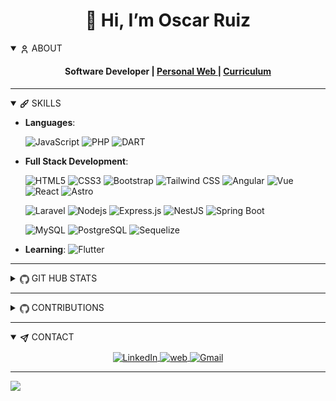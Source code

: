 [Comment: Header]: #

<div align="center">
  <h1 align="center">👋 Hi, I’m Oscar Ruiz</h1>

  <details open>
    <summary align="left">
      <img
        src="icons/User.svg"
        width="15"
        height="15"
        align="center"
        alt="User Icon"
      />
      <span>ABOUT</span>
    </summary>
    <h4 align="center">
      Software Developer |
      <a
        href="https://oscarruiz.site/"
        title="Portfolio"
        target="_blank"
        rel="noopener noreferrer">
        Personal Web
      </a>
      |
      <a
        href="https://oscarruiz.site/"
        title="Curriculum"
        target="_blank"
        rel="noopener noreferrer">
          Curriculum
        </a>
    </h4>
  </details>

</div>

---

<details open>
  <summary>
    <img 
      src="icons/Brush.svg" 
      width="15" 
      height="15" 
      align="center" 
      alt=""/>
    <span>SKILLS</span>
  </summary>

  <p align="center">

- **Languages**:

  ![JavaScript](https://img.shields.io/badge/JavaScript%20-%23F7DF1E.svg?style=for-the-badge&logo=javascript&logoColor=black)
  ![PHP](https://img.shields.io/badge/PHP%20-%234169E1.svg?style=for-the-badge&logo=php&logoColor=white)
  ![DART](https://img.shields.io/badge/DART-0175C2?style=for-the-badge&logo=dart&logoColor=white)

- **Full Stack Development**:

  ![HTML5](https://img.shields.io/badge/HTML5%20-%23E34F26.svg?style=for-the-badge&logo=html5&logoColor=white)
  ![CSS3](https://img.shields.io/badge/CSS%20-%231572B6.svg?style=for-the-badge&logo=css3&logoColor=white)
  ![Bootstrap](https://img.shields.io/badge/Bootstrap%20-%23563D7C.svg?style=for-the-badge&logo=bootstrap&logoColor=white)
  ![Tailwind CSS](https://img.shields.io/badge/Tailwind-38BDF8.svg?style=for-the-badge&logo=tailwind-css&logoColor=white)
  ![Angular](https://img.shields.io/badge/Angular%20-%23dd0031.svg?style=for-the-badge&logo=angular&logoColor=white)
  ![Vue](https://img.shields.io/badge/vue-4FC08D?style=for-the-badge&logo=vue.js&logoColor=fff)
  ![React](https://img.shields.io/badge/React%20-%2320232a.svg?style=for-the-badge&logo=react&logoColor=%2361DAFB)
  ![Astro](https://img.shields.io/badge/Astro-DA510B?style=for-the-badge&logo=astro&logoColor=white)
  
  ![Laravel](https://img.shields.io/badge/Laravel%20-%2320232a.svg?style=for-the-badge&logo=laravel&logoColor=%ff2d20)
  ![Nodejs](https://img.shields.io/badge/Node.js%20-%2343853D.svg?style=for-the-badge&logo=node.js&logoColor=white)
  ![Express.js](https://img.shields.io/badge/Express.js%20-%23404d59.svg?style=for-the-badge&logo=express&logoColor=white)
  ![NestJS](https://img.shields.io/badge/nestjs-%23E0234E.svg?style=for-the-badge&logo=nestjs&logoColor=white)
  ![Spring Boot](https://img.shields.io/badge/spring_boot-6DB33F?style=for-the-badge&logo=springboot&logoColor=fff)

  ![MySQL](https://img.shields.io/badge/MySQL%20-%234169E1.svg?style=for-the-badge&logo=mysql&logoColor=white)
  ![PostgreSQL](https://img.shields.io/badge/PostgreSQL%20-%234169E1.svg?style=for-the-badge&logo=postgresql&logoColor=white)
  ![Sequelize](https://img.shields.io/badge/Sequelize-43B049?style=for-the-badge&logo=Sequelize&logoColor=white)

- **Learning**:
  ![Flutter](https://img.shields.io/badge/Flutter-%2302569B.svg?style=for-the-badge&logo=Flutter&logoColor=white)
  

  </p>
</details>

---

<details closed>
  <summary>
      <img 
        src="icons/GitHub.svg"
        width="15"
        height="15"
        align="center"
        alt="Github Icon"/>
      <span>GIT HUB STATS</span>
  </summary>
  <div align="center">
    <div>
      <picture>
        <source
          srcset="https://github-readme-stats-eight-theta.vercel.app/api/top-langs/?username=oscarruiz05&layout=compact&langs_count=8&theme=gotham&hide_border=true"
          media="(prefers-color-scheme: dark)"
        />
        <source
          srcset="https://github-readme-stats-eight-theta.vercel.app/api/top-langs/?username=oscarruiz05&layout=compact&langs_count=8&theme=graywhite&hide_border=false"
          media="(prefers-color-scheme: light), (prefers-color-scheme: no-preference)"
        />
        <img />
      </picture>
    </div>
    <div>
      <picture>
        <source
          srcset="https://github-readme-stats-eight-theta.vercel.app/api?username=oscarruiz05&show_icons=true&theme=gotham&hide_border=true&include_all_commits=true&count_private=true"
          media="(prefers-color-scheme: dark)"
        />
        <source
          srcset="https://github-readme-stats-eight-theta.vercel.app/api?username=oscarruiz05&show_icons=true&theme=graywhite&hide_border=false&include_all_commits=true&count_private=true"
          media="(prefers-color-scheme: light), (prefers-color-scheme: no-preference)"
        />
        <img />
      </picture>
    </div>
  </div>
</details>

---

<details close>
  <summary>
      <img 
        src="icons/GitHub.svg"
        width="15"
        height="15"
        align="center"
        alt="Github Icon"/>
      <span>CONTRIBUTIONS</span>
  </summary>
  <div>
    
- [Cootranshuila](https://cootranshuila.com/)
- [Hermes Cootranshuila](https://hermes.cootranshuila.com/)
- [MetEod](https://eod.metgroupsas.com/)
- [MetPay](https://pay.metgroupsas.com/)
- [Qaddro](https://qaddro.com/)

  </div>
</details>

---

<details open>
  <summary>
    <img src="icons/Send.svg" width="15" height="15" align="center" alt=""/>
    <span>CONTACT</span>
  </summary>
  <div style="margin-top: 10px;">
    <p align="center">
      <a
        href="https://www.linkedin.com/in/oscar-daniel-ruiz-urrea-a340521a0/"
        title="LinkedIn"
        target="_blank"
        rel="noopener noreferrer">
        <img
          align="center"
          src="https://img.shields.io/badge/linkedin-%231DA1F2.svg?style=for-the-badge&logo=linkedin&logoColor=white"
          alt="LinkedIn"
          height="30"/>
      </a>
      <a 
        href="https://oscarruiz.site/"
        title="Personal Web"
        target="blank"
        rel="noopener noreferrer">
        <img
          align="center"
          src="https://img.shields.io/badge/Personal%20Web-000000.svg?style=for-the-badge&logo=react&logoColor=%2361DAFB"
          alt="web"
          height="30"/>
      </a>
      <a 
        href="mailto:oscarruiz2614@gmail.com"
        title="Gmail"
        target="_blank"
        rel="noopener noreferrer">
        <img
          align="center"
          src="https://img.shields.io/badge/gmail-EA4335.svg?style=for-the-badge&logo=gmail&logoColor=white"
          alt="Gmail"
          height="30"/>
      </a>
    </p>
  </div>
</details>

---

[![](https://visitcount.itsvg.in/api?id=oscarruiz05&label=Profile%20Views&pretty=true)](https://visitcount.itsvg.in)
